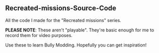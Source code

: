 ## Recreated-missions-Source-Code
All the code I made for the "Recreated missions" series.

**PLEASE NOTE**: These aren't "playable". They're basic enough for me to record them for video purposes.

Use these to learn Bully Modding. Hopefully you can get inspiration!
